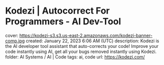 # Kodezi | Autocorrect For Programmers - AI Dev-Tool

cover: https://kodezi-s3.s3.us-east-2.amazonaws.com/kodezi-banner-comp.jpg
created: January 22, 2023 6:06 AM (UTC)
description: Kodezi is the AI developer tool assistant that auto-corrects your code! Improve your code instantly using AI, get all your bugs removed instantly using Kodezi.
folder: AI Systems / AI | Code
tags: ai, code
url: https://kodezi.com/